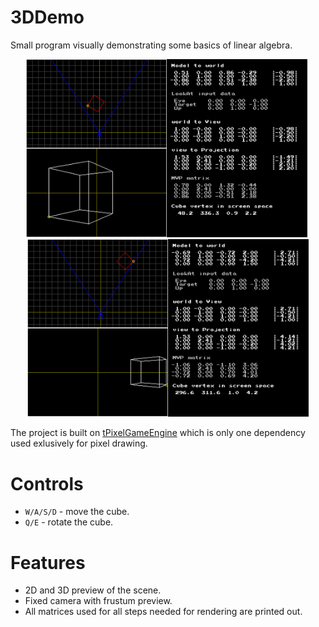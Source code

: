 # 3DDemo
Small program visually demonstrating some basics of linear algebra.

<p align="center">  
  <img src="doc/demo_1.png" width=450>&nbsp; <img src="doc/demo_2.png" width=450>
</p>

The project is built on [tPixelGameEngine](https://github.com/tucna/tPixelGameEngine) which is only one dependency used exlusively for pixel drawing.

# Controls
- `W/A/S/D` - move the cube.
- `Q/E` - rotate the cube.

# Features
- 2D and 3D preview of the scene.
- Fixed camera with frustum preview.
- All matrices used for all steps needed for rendering are printed out.
